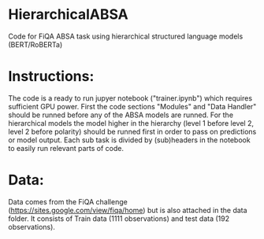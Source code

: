 # HierarchicalABSA
Code for FiQA ABSA task using hierarchical structured language models (BERT/RoBERTa)

# Instructions:

The code is a ready to run jupyer notebook ("trainer.ipynb") which requires sufficient GPU power. First the code sections "Modules" and "Data Handler" should be runned before any of the ABSA models are runned. For the hierarchical models the model higher in the hierarchy (level 1 before level 2, level 2 before polarity) should be runned first in order to pass on predictions or model output. Each sub task is divided by (sub)headers in the notebook to easily run relevant parts of code.

# Data:

Data comes from the FiQA challenge (https://sites.google.com/view/fiqa/home) but is also attached in the data folder. It consists of Train data (1111 observations) and test data (192 observations).


